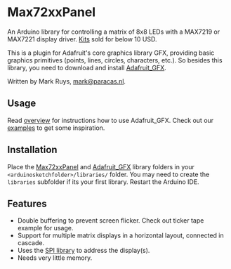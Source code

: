 Max72xxPanel
============

An Arduino library for controlling a matrix of 8x8 LEDs with a MAX7219 or MAX7221 display driver. [Kits][hardware] sold for below 10 USD.

This is a plugin for Adafruit's core graphics library GFX, providing basic graphics primitives (points, lines, circles, characters, etc.). So besides this library, you need to download and install [Adafruit_GFX][gfx-download]. 

Written by Mark Ruys, <mark@paracas.nl>.

Usage
-----

Read [overview][gfx-docs] for instructions how to use Adafruit_GFX. Check out our [examples][examples] to get some inspiration.

Installation
------------

Place the [Max72xxPanel][download] and [Adafruit_GFX][gfx-download] library folders in your `<arduinosketchfolder>/libraries/` folder. You may need to create the `libraries` subfolder if its your first library. Restart the Arduino IDE. 


Features
--------
- Double buffering to prevent screen flicker. Check out ticker tape example for usage.
- Support for multiple matrix displays in a horizontal layout, connected in cascade.
- Uses the [SPI library][spi] to address the display(s).
- Needs very little memory.

[download]: https://github.com/markruys/arduino-Max72xxPanel/archive/master.zip "Download Max72xxPanel library"
[gfx-download]: https://github.com/adafruit/Adafruit-GFX-Library "Download Adafruit GFX Graphics Library"
[gfx-docs]: http://learn.adafruit.com/adafruit-gfx-graphics-library/overview "Documentation Adafruit GFX Graphics Library"
[examples]: https://github.com/markruys/arduino-Max72xxPanel/tree/master/examples "Show Max72xxPanel examples"
[hardware]: https://www.google.com/search?q=MAX7219+Red+Dot+Matrix+Module "For kits, google MAX7219 Red Dot Matrix Module"
[spi]: http://arduino.cc/en/Reference/SPI "SPI library"

